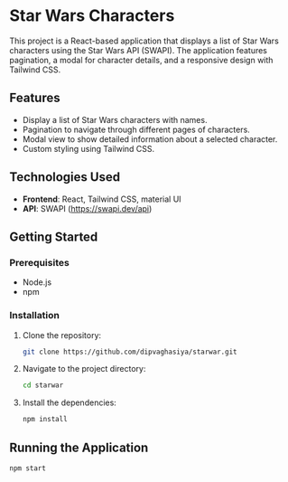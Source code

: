 # Star Wars Characters

This project is a React-based application that displays a list of Star Wars characters using the Star Wars API (SWAPI). The application features pagination, a modal for character details, and a responsive design with Tailwind CSS.

## Features

- Display a list of Star Wars characters with names.
- Pagination to navigate through different pages of characters.
- Modal view to show detailed information about a selected character.
- Custom styling using Tailwind CSS.

## Technologies Used

- **Frontend**: React, Tailwind CSS, material UI
- **API**: SWAPI (https://swapi.dev/api)

## Getting Started

### Prerequisites

- Node.js
- npm 

### Installation

1. Clone the repository:
   ```bash
   git clone https://github.com/dipvaghasiya/starwar.git

2. Navigate to the project directory:
   ```bash
   cd starwar

3. Install the dependencies:
    ```bash
    npm install

## Running the Application
   ```bash
   npm start
